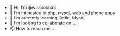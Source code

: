 - 👋 Hi, I’m @wiracocha5
- 👀 I’m interested in php, mysql, web and phone apps
- 🌱 I’m currently learning Kotlin, Mysql
- 💞️ I’m looking to collaborate on ...
- 📫 How to reach me ...

<!---
wiracocha5/wiracocha5 is a ✨ special ✨ repository because its `README.md` (this file) appears on your GitHub profile.
You can click the Preview link to take a look at your changes.
--->
